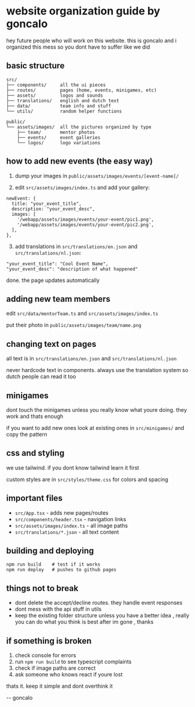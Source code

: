 # website organization guide by goncalo 

hey future people who will work on this website. this is goncalo and i organized this mess so you dont have to suffer like we did

## basic structure 

```
src/
├── components/     all the ui pieces
├── routes/         pages (home, events, minigames, etc)
├── assets/         logos and sounds 
├── translations/   english and dutch text
├── data/           team info and stuff
└── utils/          random helper functions

public/
└── assets/images/  all the pictures organized by type
    ├── team/       mentor photos
    ├── events/     event galleries 
    └── logos/      logo variations
```

## how to add new events (the easy way)

1. dump your images in `public/assets/images/events/[event-name]/`

2. edit `src/assets/images/index.ts` and add your gallery:
```
newEvent: {
  title: "your_event_title",
  description: "your_event_desc", 
  images: [
    '/webapp/assets/images/events/your-event/pic1.png',
    '/webapp/assets/images/events/your-event/pic2.png',
  ],
},
```

3. add translations in `src/translations/en.json` and `src/translations/nl.json`:
```
"your_event_title": "Cool Event Name",
"your_event_desc": "description of what happened"
```

done. the page updates automatically

## adding new team members

edit `src/data/mentorTeam.ts` and `src/assets/images/index.ts` 

put their photo in `public/assets/images/team/name.png`

## changing text on pages

all text is in `src/translations/en.json` and `src/translations/nl.json`

never hardcode text in components. always use the translation system so dutch people can read it too

## minigames 

dont touch the minigames unless you really know what youre doing. they work and thats enough

if you want to add new ones look at existing ones in `src/minigames/` and copy the pattern

## css and styling

we use tailwind. if you dont know tailwind learn it first

custom styles are in `src/styles/theme.css` for colors and spacing

## important files

- `src/App.tsx` - adds new pages/routes
- `src/components/header.tsx` - navigation links
- `src/assets/images/index.ts` - all image paths
- `src/translations/*.json` - all text content

## building and deploying

```
npm run build    # test if it works
npm run deploy   # pushes to github pages
```

## things not to break

- dont delete the accept/decline routes. they handle event responses
- dont mess with the api stuff in utils 
- keep the existing folder structure unless you have a better idea , really you can do what you think is best after im gone , thanks 


## if something is broken

1. check console for errors
2. run `npm run build` to see typescript complaints  
3. check if image paths are correct
4. ask someone who knows react if youre lost

thats it. keep it simple and dont overthink it 

-- goncalo
